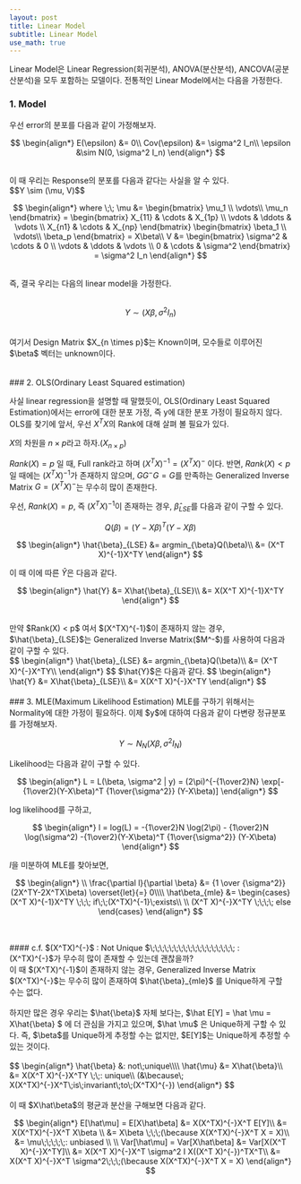 ```yaml
---
layout: post
title: Linear Model
subtitle: Linear Model
use_math: true
---
```


Linear Model은 Linear Regression(회귀분석), ANOVA(분산분석), ANCOVA(공분산분석)을 모두 포함하는 모델이다. 전통적인 Linear Model에서는 다음을 가정한다.

### 1. Model

우선 error의 분포를 다음과 같이 가정해보자.

$$
\begin{align*}
E(\epsilon) &= 0\\
Cov(\epsilon) &= \sigma^2 I_n\\
\epsilon &\sim N(0, \sigma^2 I_n)
\end{align*}
$$

<br>
이 때 우리는 Response의 분포를 다음과 같다는 사실을 알 수 있다.

<br>
$$Y \sim (\mu, V)$$

<br>

$$
\begin{align*}
where \;\;
\mu &=
\begin{bmatrix}
\mu_1 \\
\vdots\\
\mu_n
\end{bmatrix} =
\begin{bmatrix}
X_{11} & \cdots & X_{1p} \\
\vdots & \ddots & \vdots \\
X_{n1} & \cdots & X_{np}
\end{bmatrix}
\begin{bmatrix}
\beta_1 \\
\vdots\\
\beta_p
\end{bmatrix}
= X\beta\\
V &=
\begin{bmatrix}
\sigma^2 & \cdots & 0 \\
\vdots & \ddots & \vdots \\
0 & \cdots & \sigma^2
\end{bmatrix}
= \sigma^2 I_n
\end{align*}
$$

<br>
즉, 결국 우리는 다음의 linear model을 가정한다.
<br>
<br>

$$ Y \sim (X\beta,\sigma^2 I_n)$$

<br>
여기서 Design Matrix $X_{n \times p}$는 Known이며, 모수들로 이루어진 $\beta$ 벡터는 unknown이다.
<br>
<br>
<br>
### 2. OLS(Ordinary Least Squared estimation)

사실 linear regression을 설명할 때 말했듯이, OLS(Ordinary Least Squared Estimation)에서는 error에 대한 분포 가정, 즉 y에 대한 분포 가정이 필요하지 않다. OLS를 찾기에 앞서, 우선 $X^TX$의 Rank에 대해 살펴 볼 필요가 있다.

$X$의 차원을 $n \times p$라고 하자.($X_{n \times p}$)

$Rank(X) = p$ 일 때, Full rank라고 하며 $(X^TX)^{-1} = (X^TX)^{-}$ 이다. 반면,
$Rank(X) < p$ 일 때에는 $(X^TX)^{-1}$가 존재하지 않으며, $GG^{-}G = G$를 만족하는 Generalized Inverse Matrix $G = (X^TX)^{-}$는 무수히 많이 존재한다.

우선, $Rank(X) = p$, 즉 $(X^TX)^{-1}$이 존재하는 경우, $\hat{\beta}_{LSE}$를 다음과 같이 구할 수 있다.
<br>


$$Q(\beta) = (Y-X\beta)^T(Y-X\beta)$$

$$
\begin{align*}
\hat{\beta}_{LSE} &= argmin_{\beta}Q(\beta)\\
&= (X^T X)^{-1}X^TY
\end{align*}
$$

이 때 이에 따른 $\hat{Y}$은 다음과 같다.

$$
\begin{align*}
\hat{Y} &= X\hat{\beta}_{LSE}\\ &= X(X^T X)^{-1}X^TY
\end{align*}
$$

<br>
만약 $Rank(X) < p$ 여서 $(X^TX)^{-1}$이 존재하지 않는 경우, $\hat{\beta}_{LSE}$는 Generalized Inverse Matrix($M^-$)를 사용하여 다음과 같이 구할 수 있다.

<br>
$$
\begin{align*}
\hat{\beta}_{LSE} &= argmin_{\beta}Q(\beta)\\
&= (X^T X)^{-}X^TY\\
\end{align*}
$$
$\hat{Y}$은 다음과 같다.
$$
\begin{align*}
\hat{Y} &= X\hat{\beta}_{LSE}\\ &= X(X^T X)^{-}X^TY
\end{align*}
$$

<br>
<br>
### 3. MLE(Maximum Likelihood Estimation)
MLE를 구하기 위해서는 Normality에 대한 가정이 필요하다. 이제 $y$에 대하여 다음과 같이 다변량 정규분포를 가정해보자.

$$ Y \sim N_{N}(X\beta, \sigma^2 I_N)$$

Likelihood는 다음과 같이 구할 수 있다.

$$
\begin{align*}
L = L(\beta, \sigma^2 | y) = (2\pi)^{-{1\over2}N} \exp[-{1\over2}(Y-X\beta)^T {1\over{\sigma^2}} (Y-X\beta)]
\end{align*}
$$

log likelihood를 구하고,

$$
\begin{align*}
l = log(L) = -{1\over2}N \log(2\pi) - {1\over2}N \log(\sigma^2) -{1\over2}(Y-X\beta)^T {1\over{\sigma^2}} (Y-X\beta)
\end{align*}
$$

$l$을 미분하여 MLE를 찾아보면,

$$
\begin{align*}
\\
\frac{\partial l}{\partial \beta} &= {1 \over {\sigma^2}}(2X^TY-2X^TX\beta) \overset{let}{=} 0\\\\
\hat\beta_{mle} &=
\begin{cases}
(X^T X)^{-1}X^TY \;\;\; if\;\;(X^TX)^{-1}\;exists\\
\\
(X^T X)^{-}X^TY \;\;\;\; else
\end{cases}
\end{align*}
$$

<br>
<br>
#### c.f. $(X^TX)^{-}$ : Not Unique
$\;\;\;\;\;\;\;\;\;\;\;\;\;\;\;\;\;\; : (X^TX)^{-}$가 무수히 많이 존재할 수 있는데 괜찮을까?

<br>
이 때 $(X^TX)^{-1}$이 존재하지 않는 경우, Generalized Inverse Matrix $(X^TX)^{-}$는 무수히 많이 존재하여 $\hat{\beta}_{mle}$ 를 Unique하게 구할 수는 없다.
<br>
<br>
하지만  많은 경우 우리는 $\hat{\beta}$ 자체 보다는, $\hat E[Y] = \hat \mu = X\hat{\beta} $ 에 더 관심을 가지고 있으며, $\hat \mu$ 은 Unique하게 구할 수 있다. 즉, $\beta$를 Unique하게 추정할 수는 없지만, $E[Y]$는 Unique하게 추정할 수 있는 것이다.

<br>
<br>
$$
\begin{align*}
\hat{\beta} &: not\;unique\\\\
\hat{\mu} &= X\hat{\beta}\\ &= X(X^T X)^{-}X^TY \;\;: unique\\
(&\because\; X(X^TX)^{-}X^T\;is\;invariant\;to\;(X^TX)^{-})
\end{align*}
$$

<br>
<br>
이 때 $X\hat\beta$의 평균과 분산을 구해보면 다음과 같다.

$$
\begin{align*}
E[\hat\mu] = E[X\hat\beta] &= X(X^TX)^{-}X^T E[Y]\\
&= X(X^TX)^{-}X^T X\beta \\
&= X\beta \;\;\;(\because X(X^TX)^{-}X^T X = X)\\
&= \mu\;\;\;\;\;: unbiased
\\
\\
Var[\hat\mu] = Var[X\hat\beta] &= Var[X(X^T X)^{-}X^TY]\\
&= X(X^T X)^{-}X^T \sigma^2 I X((X^T X)^{-})^TX^T\\
&= X(X^T X)^{-}X^T \sigma^2\;\;\;(\because X(X^TX)^{-}X^T X = X)
\end{align*}
$$
